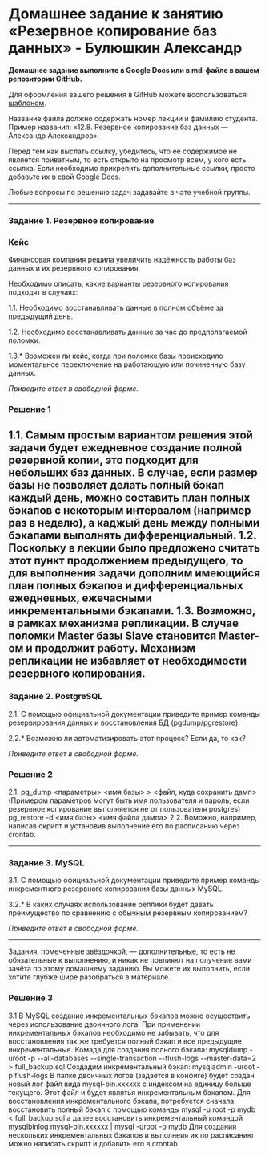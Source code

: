# Домашнее задание к занятию «Резервное копирование баз данных» - Булюшкин Александр

**Домашнее задание выполните в Google Docs или в md-файле в вашем репозитории GitHub.** 

Для оформления вашего решения в GitHub можете воспользоваться [шаблоном](https://github.com/netology-code/sys-pattern-homework).

Название файла должно содержать номер лекции и фамилию студента. Пример названия: «12.8. Резервное копирование баз данных — Александр Александров».

Перед тем как выслать ссылку, убедитесь, что её содержимое не является приватным, то есть открыто на просмотр всем, у кого есть ссылка. Если необходимо прикрепить дополнительные ссылки, просто добавьте их в свой Google Docs.

Любые вопросы по решению задач задавайте в чате учебной группы.

---

### Задание 1. Резервное копирование

### Кейс
Финансовая компания решила увеличить надёжность работы баз данных и их резервного копирования. 

Необходимо описать, какие варианты резервного копирования подходят в случаях: 

1.1. Необходимо восстанавливать данные в полном объёме за предыдущий день.

1.2. Необходимо восстанавливать данные за час до предполагаемой поломки.

1.3.* Возможен ли кейс, когда при поломке базы происходило моментальное переключение на работающую или починенную базу данных.

*Приведите ответ в свободной форме.*

### Решение 1

1.1. Самым простым вариантом решения этой задачи будет ежедневное создание полной резервной копии, это подходит для небольших баз данных. В случае, если размер базы не позволяет делать полный бэкап каждый день, можно составить план полных бэкапов с некоторым интервалом (например раз в неделю), а каджый день между полными бэкапами выполнять дифференциальный.
1.2. Поскольку в лекции было предложено считать этот пункт продолжением предыдущего, то для выполнения задачи дополним имеющийся план полных бэкапов и дифференциальных ежедневных, ежечасными инкрементальными бэкапами.
1.3. Возможно, в рамках механизма репликации. В случае поломки Master базы Slave становится Master-ом и продолжит работу. Механизм репликации не избавляет от необходимости резервного копирования.
---

### Задание 2. PostgreSQL

2.1. С помощью официальной документации приведите пример команды резервирования данных и восстановления БД (pgdump/pgrestore).

2.2.* Возможно ли автоматизировать этот процесс? Если да, то как?

*Приведите ответ в свободной форме.*

### Решение 2

2.1. pg_dump <параметры> <имя базы> > <файл, куда сохранить дамп> (Примером параметров могут быть имя пользователя и пароль, если резервное копирование выполняется не от пользователя postgres)  
     pg_restore -d <имя базы> <имя файла дампа>
2.2. Воможно, например, написав скрипт и установив выполнение его по расписанию через crontab.

---

### Задание 3. MySQL

3.1. С помощью официальной документации приведите пример команды инкрементного резервного копирования базы данных MySQL. 

3.2.* В каких случаях использование реплики будет давать преимущество по сравнению с обычным резервным копированием?

*Приведите ответ в свободной форме.*

---

Задания, помеченные звёздочкой, — дополнительные, то есть не обязательные к выполнению, и никак не повлияют на получение вами зачёта по этому домашнему заданию. Вы можете их выполнить, если хотите глубже шире разобраться в материале.
### Решение 3
3.1 В MySQL создание инкрементальных бэкапов можно осуществить через использование двоичного лога. При применении инкрементальных бэкапов необходимо не забывать, что для восстановления так же требуется полный бэкап и все предыдущие инкрементальные.
    Комада для создания полного бэкапа: mysqldump -uroot -p --all-databases --single-transaction --flush-logs --master-data=2 > full_backup.sql
	Создадим инкрементальный бэкап: mysqladmin -uroot -p flush-logs   В папке двоичных логов (задаётся в конфиге) будет создан новый лог файл вида mysql-bin.xxxxxx с индексом на единицу больше текущего. Этот файл и будет являтья инкрементальным бэкапом.
	Для восстановления инкрементального бэкапа, потребуется сначала восстановить полный бэкап с помощью команды mysql -u root -p mydb < full_backup.sql а далее восстановить инкрементальный командой mysqlbinlog mysql-bin.xxxxxx | mysql -uroot -p mydb
	Для создания нескольких инкрементальных бэкапов и выполнеия их по расписанию можно написать скрипт и добавить его в crontab